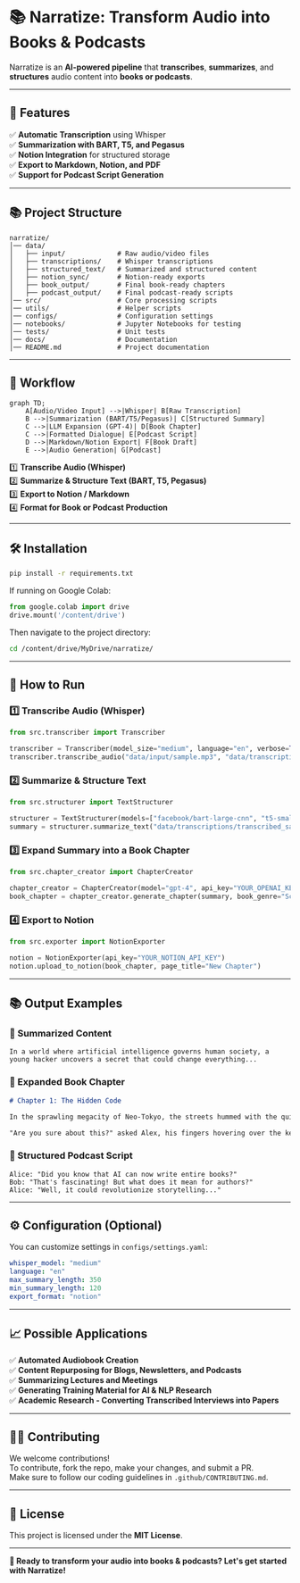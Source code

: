 # 📚 Narratize: Transform Audio into Books & Podcasts

Narratize is an **AI-powered pipeline** that **transcribes**, **summarizes**, and **structures** audio content into **books or podcasts**.

---

## **🚀 Features**
✅ **Automatic Transcription** using Whisper  
✅ **Summarization with BART, T5, and Pegasus**  
✅ **Notion Integration** for structured storage  
✅ **Export to Markdown, Notion, and PDF**  
✅ **Support for Podcast Script Generation**  

---

## **📚 Project Structure**
```
narratize/
│── data/
│   ├── input/             # Raw audio/video files
│   ├── transcriptions/    # Whisper transcriptions
│   ├── structured_text/   # Summarized and structured content
│   ├── notion_sync/       # Notion-ready exports
│   ├── book_output/       # Final book-ready chapters
│   ├── podcast_output/    # Final podcast-ready scripts
│── src/                   # Core processing scripts
│── utils/                 # Helper scripts
│── configs/               # Configuration settings
│── notebooks/             # Jupyter Notebooks for testing
│── tests/                 # Unit tests
│── docs/                  # Documentation
│── README.md              # Project documentation
```

---

## **🔄 Workflow**
```mermaid
graph TD;
    A[Audio/Video Input] -->|Whisper| B[Raw Transcription]
    B -->|Summarization (BART/T5/Pegasus)| C[Structured Summary]
    C -->|LLM Expansion (GPT-4)| D[Book Chapter]
    C -->|Formatted Dialogue| E[Podcast Script]
    D -->|Markdown/Notion Export| F[Book Draft]
    E -->|Audio Generation| G[Podcast]
```

1️⃣ **Transcribe Audio (Whisper)**  
2️⃣ **Summarize & Structure Text (BART, T5, Pegasus)**  
3️⃣ **Export to Notion / Markdown**  
4️⃣ **Format for Book or Podcast Production**  

---

## **🛠️ Installation**
```bash
pip install -r requirements.txt
```

If running on Google Colab:
```python
from google.colab import drive
drive.mount('/content/drive')
```
Then navigate to the project directory:
```bash
cd /content/drive/MyDrive/narratize/
```

---

## **🚀 How to Run**
### **1️⃣ Transcribe Audio (Whisper)**
```python
from src.transcriber import Transcriber

transcriber = Transcriber(model_size="medium", language="en", verbose=True)
transcriber.transcribe_audio("data/input/sample.mp3", "data/transcriptions/transcribed_sample.txt")
```

### **2️⃣ Summarize & Structure Text**
```python
from src.structurer import TextStructurer

structurer = TextStructurer(models=["facebook/bart-large-cnn", "t5-small"], verbose=True)
summary = structurer.summarize_text("data/transcriptions/transcribed_sample.txt", model="facebook/bart-large-cnn")
```

### **3️⃣ Expand Summary into a Book Chapter**
```python
from src.chapter_creator import ChapterCreator

chapter_creator = ChapterCreator(model="gpt-4", api_key="YOUR_OPENAI_KEY")
book_chapter = chapter_creator.generate_chapter(summary, book_genre="Science Fiction")
```

### **4️⃣ Export to Notion**
```python
from src.exporter import NotionExporter

notion = NotionExporter(api_key="YOUR_NOTION_API_KEY")
notion.upload_to_notion(book_chapter, page_title="New Chapter")
```

---

## **📚 Output Examples**
### **🔹 Summarized Content**
```text
In a world where artificial intelligence governs human society, a young hacker uncovers a secret that could change everything...
```

### **🔹 Expanded Book Chapter**
```markdown
# Chapter 1: The Hidden Code

In the sprawling megacity of Neo-Tokyo, the streets hummed with the quiet murmur of drones and self-driving taxis. Among them, a hooded figure slipped unnoticed through the shadows...

"Are you sure about this?" asked Alex, his fingers hovering over the keyboard. The encrypted message glowed on his screen...
```

### **🔹 Structured Podcast Script**
```text
Alice: "Did you know that AI can now write entire books?"
Bob: "That's fascinating! But what does it mean for authors?"
Alice: "Well, it could revolutionize storytelling..."
```

---

## **⚙️ Configuration (Optional)**
You can customize settings in `configs/settings.yaml`:
```yaml
whisper_model: "medium"
language: "en"
max_summary_length: 350
min_summary_length: 120
export_format: "notion"
```

---

## **📈 Possible Applications**
✅ **Automated Audiobook Creation**  
✅ **Content Repurposing for Blogs, Newsletters, and Podcasts**  
✅ **Summarizing Lectures and Meetings**  
✅ **Generating Training Material for AI & NLP Research**  
✅ **Academic Research - Converting Transcribed Interviews into Papers**  

---

## **👨‍💻 Contributing**
We welcome contributions!  
To contribute, fork the repo, make your changes, and submit a PR.  
Make sure to follow our coding guidelines in `.github/CONTRIBUTING.md`.

---

## **📃 License**
This project is licensed under the **MIT License**.

---

**🚀 Ready to transform your audio into books & podcasts? Let's get started with Narratize!**
